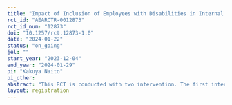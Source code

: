 ```yaml
---
title: "Impact of Inclusion of Employees with Disabilities in Internal Company Training"
rct_id: "AEARCTR-0012873"
rct_id_num: "12873"
doi: "10.1257/rct.12873-1.0"
date: "2024-01-22"
status: "on_going"
jel: ""
start_year: "2023-12-04"
end_year: "2024-01-29"
pi: "Kakuya Naito"
pi_other:
abstract: "This RCT is conducted with two intervention. The first intervention is focused on understanding how variations in recruitment notice phrasing can impact the participation rates and the demographics of the participants. The second intervention is investigating the effect of team composition, specifically the inclusion or exclusion of employees with disabilities."
layout: registration
---
```


